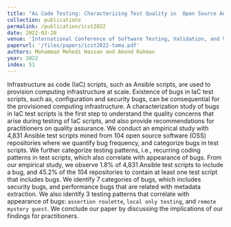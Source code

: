 ```yaml
---
title: "As Code Testing: Characterizing Test Quality in  Open Source Ansible Development"
collection: publications
permalink: /publication/icst2022
date: 2022-02-20
venue: 'International Conference of Software Testing, Validation, and Veriification (ICST)'
paperurl: '/files/papers/icst2022-tama.pdf'
authors: Mohammad Mehedi Hassan and Akond Rahman 
year: 2022
index: 51
--- 
```

Infrastructure as code (IaC) scripts, such as Ansible scripts, are used to provision computing infrastructure at scale. Existence of bugs in IaC test scripts, such as, configuration and security bugs, can be consequential for the provisioned computing infrastructure. A characterization study of bugs in IaC test scripts is the first step to understand the quality concerns that arise during testing of IaC scripts, and also provide recommendations for practitioners on quality assurance. We conduct an empirical study with 4,831 Ansible test scripts mined from 104 open source software (OSS) repositories where we quantify bug frequency, and categorize bugs in test scripts. We further categorize testing patterns, i.e., recurring coding patterns in test scripts, which also correlate with appearance of bugs. From our empirical study, we observe 1.8% of 4,831 Ansible test scripts to include a bug, and 45.2% of the 104 repositories to contain at least one test script that includes bugs. We identify 7 categories of bugs, which includes security bugs, and performance bugs that are related with metadata extraction. We also identify 3 testing patterns that correlate with appearance of bugs: `assertion roulette`, `local only testing`, and `remote mystery guest`. We conclude our paper by discussing the implications of our findings for practitioners. 